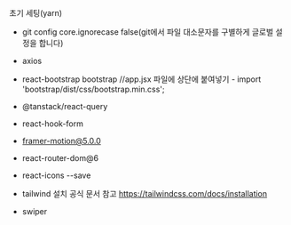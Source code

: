 초기 세팅(yarn)

- git config core.ignorecase false(git에서 파일 대소문자를 구별하게 글로벌 설정을 합니다)

- axios
- react-bootstrap bootstrap //app.jsx 파일에 상단에 붙여넣기 - import 'bootstrap/dist/css/bootstrap.min.css';
- @tanstack/react-query
- react-hook-form
- framer-motion@5.0.0
- react-router-dom@6
- react-icons --save
- tailwind 설치 공식 문서 참고 https://tailwindcss.com/docs/installation

- swiper
